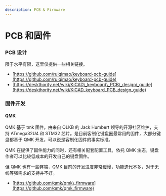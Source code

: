 ```yaml
---
description: PCB & Firmware
---
```


# PCB 和固件

### PCB 设计

限于水平有限，这里仅提供一些相关链接。

* [https://github.com/ruiqimao/keyboard-pcb-guide](https://github.com/ruiqimao/keyboard-pcb-guide)
* [https://deskthority.net/wiki/KiCAD\_keyboard\_PCB\_design\_guide](https://deskthority.net/wiki/KiCAD_keyboard_PCB_design_guide)

### 固件开发

#### QMK

QMK 基于 tmk 固件，由来自 OLKB 的 Jack Humbert 领导的开源社区维护，支持 ATmega32U4 和 STM32 芯片。是目前客制化键盘圈最常用的固件，大部分键盘都基于 QMK 开发，可以说是客制化固件的事实标准。

QMK 在提供了固件能力的同时，还有相关配套配置工具，依托 QMK 生态，键盘作者可以比较低成本的开发自己的键盘固件。

但 QMK 也有一些弊端，QMK 目前的开发进度非常缓慢，功能迭代不多，对于无线等强需求的支持并不好。

* [https://github.com/qmk/qmk\_firmware](https://github.com/qmk/qmk_firmware)




